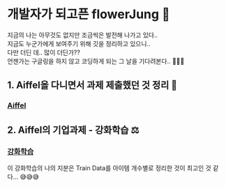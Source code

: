 # 개발자가 되고픈 flowerJung 🌸
지금의 나는 아무것도 없지만 조금씩은 발전해 나가고 있다..  
지금도 누군가에게 보여주기 위해 깃을 정리하고 있으니..  
다만 더딘 데.. 많이 더딘가??  
언젠가는 구글링을 하지 않고 코딩하게 되는 그 날을 기다려본다.. 🎊🎊🎊

## 1. Aiffel을 다니면서 과제 제출했던 것 정리 🏹
### [Aiffel](https://github.com/flowerJung/flowerJung.github.io/tree/main/Aiffel)


## 2. Aiffel의 기업과제 - 강화학습 ⚖️
### [강화학습](https://github.com/flowerJung/flowerJung.github.io/tree/main/Reinforcement)
이 강화학습의 나의 지분은 Train Data를 아이템 개수별로 정리한 것이 최고인 것 같다... 😅😅😅
